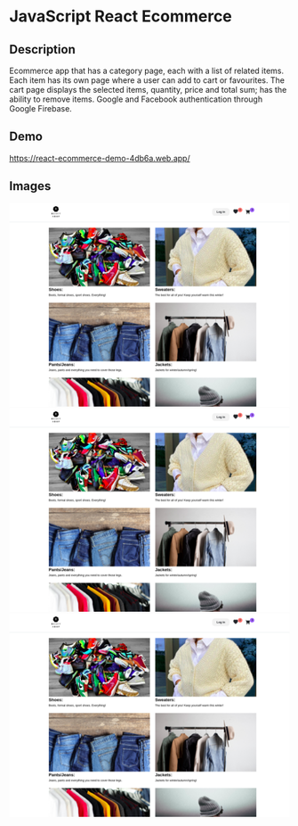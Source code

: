 # JavaScript React Ecommerce

## Description

Ecommerce app that has a category page, each with a list of related items.
Each item has its own page where a user can add to cart or favourites.
The cart page displays the selected items, quantity, price and total sum; has the ability to remove items. Google and Facebook authentication through Google Firebase.

## Demo

https://react-ecommerce-demo-4db6a.web.app/

## Images

![Alt text](./preview/ss1.png?raw=true "Home Page")
![Alt text](./preview/ss1.png?raw=true "Product Page")
![Alt text](./preview/ss1.png?raw=true "Cart")

